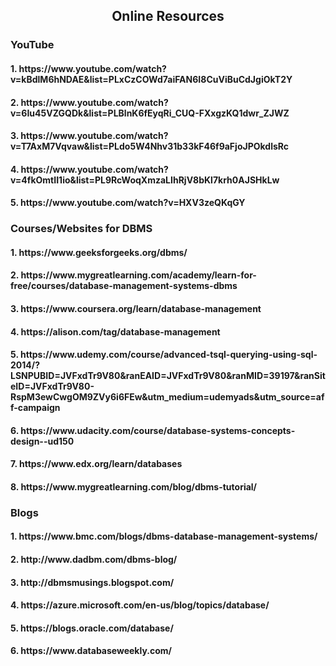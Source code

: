 <h2 align="center"> Online Resources</h2>
<h3>YouTube</h3>
<h4>1. https://www.youtube.com/watch?v=kBdlM6hNDAE&list=PLxCzCOWd7aiFAN6I8CuViBuCdJgiOkT2Y</h4>
<h4>2. https://www.youtube.com/watch?v=6Iu45VZGQDk&list=PLBlnK6fEyqRi_CUQ-FXxgzKQ1dwr_ZJWZ</h4>
<h4>3. https://www.youtube.com/watch?v=T7AxM7Vqvaw&list=PLdo5W4Nhv31b33kF46f9aFjoJPOkdlsRc</h4>
<h4>4. https://www.youtube.com/watch?v=4fkOmtII1io&list=PL9RcWoqXmzaLIhRjV8bKl7krh0AJSHkLw</h4>
<h4>5. https://www.youtube.com/watch?v=HXV3zeQKqGY</h4>

<h3>Courses/Websites for DBMS</h3>
<h4>1. https://www.geeksforgeeks.org/dbms/</h4>
<h4>2. https://www.mygreatlearning.com/academy/learn-for-free/courses/database-management-systems-dbms</h4>
<h4>3. https://www.coursera.org/learn/database-management</h4>
<h4>4. https://alison.com/tag/database-management</h4>
<h4>5. https://www.udemy.com/course/advanced-tsql-querying-using-sql-2014/?LSNPUBID=JVFxdTr9V80&ranEAID=JVFxdTr9V80&ranMID=39197&ranSiteID=JVFxdTr9V80-RspM3ewCwgOM9ZVy6i6FEw&utm_medium=udemyads&utm_source=aff-campaign</h4>
<h4>6. https://www.udacity.com/course/database-systems-concepts-design--ud150</h4>
<h4>7. https://www.edx.org/learn/databases</h4>
<h4>8. https://www.mygreatlearning.com/blog/dbms-tutorial/</h4>
<h3>Blogs</h3>
<h4>1. https://www.bmc.com/blogs/dbms-database-management-systems/ </h4>
<h4>2. http://www.dadbm.com/dbms-blog/</h4>
<h4>3. http://dbmsmusings.blogspot.com/</h4>
<h4>4. https://azure.microsoft.com/en-us/blog/topics/database/</h4>
<h4>5. https://blogs.oracle.com/database/</h4>
<h4>6. https://www.databaseweekly.com/</h4>
